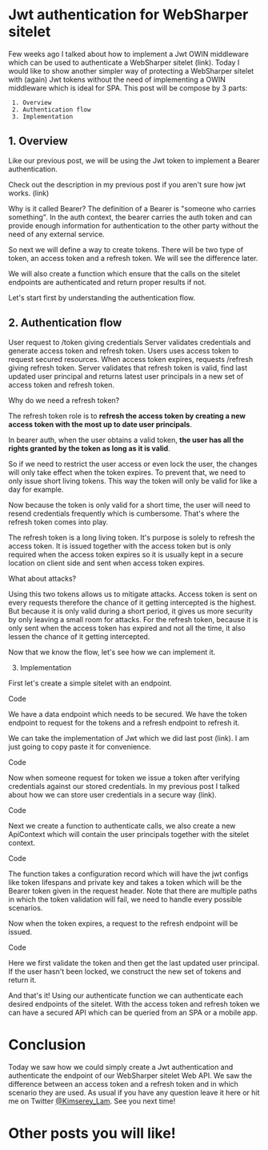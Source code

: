 # Jwt authentication for WebSharper sitelet

Few weeks ago I talked about how to implement a Jwt OWIN middleware which can be used to authenticate a WebSharper sitelet (link).
Today I would like to show another simpler way of protecting a WebSharper sitelet with (again) Jwt tokens without the need of implementing a OWIN middleware which is ideal for SPA.
This post will be compose by 3 parts:

```
 1. Overview
 2. Authentication flow
 3. Implementation
```

## 1. Overview

Like our previous post, we will be using the Jwt token to implement a Bearer authentication.

Check out the description in my previous post if you aren't sure how jwt works. (link)

Why is it called Bearer?
The definition of a Bearer is "someone who carries something". In the auth context, the bearer carries the auth token and can provide enough information for authentication to the other party without the need of any external service.

So next we will define a way to create tokens. There will be two type of token, an access token and a refresh token. We will see the difference later.

We will also create a function which ensure that the calls on the sitelet endpoints are authenticated and return proper results if not.

Let's start first by understanding the authentication flow.

## 2. Authentication flow

User request to /token giving credentials
Server validates credentials and generate access token and refresh token.
Users uses access token to request secured resources.
When access token expires, requests /refresh giving refresh token.
Server validates that refresh token is valid, find last updated user principal and returns latest user principals in a new set of access token and refresh token.

Why do we need a refresh token?

The refresh token role is to __refresh the access token by creating a new access token with the most up to date user principals__.

In bearer auth, when the user obtains a valid token, __the user has all the rights granted by the token as long as it is valid__. 

So if we need to restrict the user access or even lock the user, the changes will only take effect when the token expires. To prevent that, we need to only issue short living tokens. This way the token will only be valid for like a day for example. 

Now because the token is only valid for a short time, the user will need to resend credentials frequently which is cumbersome. That's where the refresh token comes into play.

The refresh token is a long living token. It's purpose is solely to refresh the access token. 
It is issued together with the access token but is only required when the access token expires so it is usually kept in a secure location on client side and sent when access token expires.

What about attacks?

Using this two tokens allows us to mitigate attacks. Access token is sent on every requests therefore the chance of it getting intercepted is the highest. But because it is only valid during a short period, it gives us more security by only leaving a small room for attacks. 
For the refresh token, because it is only sent when the access token has expired and not all the time, it also lessen the chance of it getting intercepted.

Now that we know the flow, let's see how we can implement it.

3. Implementation

First let's create a simple sitelet with an endpoint.

Code

We have a data endpoint which needs to be secured.
We have the token endpoint to request for the tokens and a refresh endpoint to refresh it.

We can take the implementation of Jwt which we did last post (link). I am just going to copy paste it for convenience.

Code

Now when someone request for token we issue a token after verifying credentials against our stored credentials. In my previous post I talked about how we can store user credentials in a secure way (link).

Code

Next we create a function to authenticate calls, we also create a new ApiContext which will contain the user principals together with the sitelet context.

Code

The function takes a configuration record which will have the jwt configs like token lifespans and private key and takes a token which will be the Bearer token given in the request header.
Note that there are multiple paths in which the token validation will fail, we need to handle every possible scenarios.

Now when the token expires, a request to the refresh endpoint will be issued.

Code

Here we first validate the token and then get the last updated user principal. If the user hasn't been locked, we construct the new set of tokens and return it.

And that's it! Using our authenticate function we can authenticate each desired endpoints of the sitelet. With the access token and refresh token we can have a secured API which can be queried from an SPA or a mobile app.

# Conclusion

Today we saw how we could simply create a Jwt authentication and authenticate the endpoint of our WebSharper sitelet Web API. We saw the difference between an access token and a refresh token and in which scenario they are used. As usual if you have any question leave it here or hit me on Twitter [@Kimserey_Lam](). See you next time!

# Other posts you will like!

